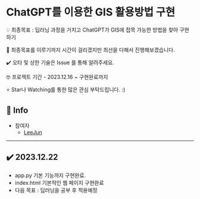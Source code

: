 # ChatGPT를 이용한 GIS 활용방법 구현

💡 최종목표 : 딥러닝 과정을 거치고 ChatGPT가 GIS에 접목 가능한 방법을 찾아 구현하기

📝 최종목표를 이루기까지 시간이 걸리겠지만 최선을 다해서 진행해보겠습니다.

✔️ 오타 및 상한 기술은 Issue 를 통해 알려주세요.

🤓 프로젝트 기간 - 2023.12.16 ~ 구현완료까지

⭐ Star나 Watching를 통한 많은 관심 부탁드립니다. :)

## 📢 Info

- 참여자
  - [LeeJun](https://github.com/this2jun)

-------------

## ✔️ 2023.12.22
- app.py 기본 기능까지 구현완료.
- index.html 기본적인 웹 페이지 구현완료
- 다음 목표 : 딥러닝을 공부 후 적용예정
